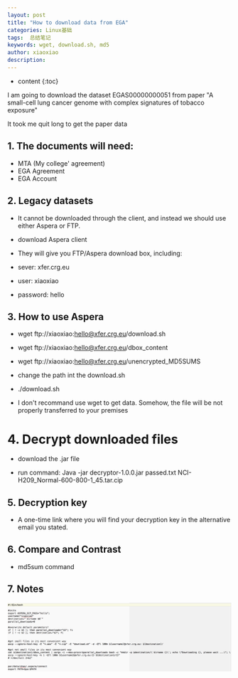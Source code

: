 ```yaml
---
layout: post
title: "How to download data from EGA"
categories: Linux基础
tags:  总结笔记 
keywords: wget, download.sh, md5
author: xiaoxiao
description: 
---
```


* content
{:toc}

I am going to download the dataset EGAS00000000051 from paper "A small-cell lung cancer genome with complex signatures of tobacco exposure"

It took me quit long to get the paper data


## 1. The documents will need:

- MTA (My college' agreement)
- EGA Agreement
- EGA Account

## 2. Legacy datasets 

- It cannot be downloaded through the client, and instead we should use either Aspera or FTP.

- download Aspera client

- They will give you FTP/Aspera download box, including:

- sever: xfer.crg.eu
- user: xiaoxiao
- password: hello

## 3. How to use Aspera

- wget ftp://xiaoxiao:hello@xfer.crg.eu/download.sh

- wget ftp://xiaoxiao:hello@xfer.crg.eu/dbox_content

- wget ftp://xiaoxiao:hello@xfer.crg.eu/unencrypted_MD5SUMS

- change the path int the download.sh

- ./download.sh

- I don't recommand use wget to get data. Somehow, the file will be not properly transferred to your premises

# 4. Decrypt downloaded files

- download the .jar file 

- run command: Java -jar decryptor-1.0.0.jar passed.txt NCI-H209_Normal-600-800-1_45.tar.cip

## 5. Decryption key

- A one-time link where you will find your decryption key in  the alternative email you stated.

## 6. Compare and Contrast

- md5sum command

## 7. Notes

![image](https://github.com/xiaoxiaoh16/xiaoxiaoh16.github.io/raw/master/_drafts/pic/download.sh.png) 



